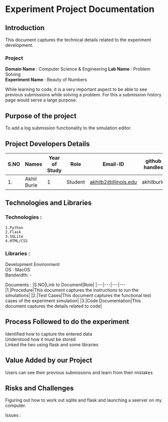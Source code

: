 # __Experiment Project Documentation__  
## __Introduction__  
This  document captures the technical details related to the experiment development.

### __Project__ 
__Domain Name__ : Computer Science & Engineering
__Lab Name__ : Problem Solving  
__Experiment Name__ : Beauty of Numbers

While learning to code, it is a very important aspect to be able to see previous submissions while solving a problem. For this a submission history page would serve a large purpose.


## __Purpose of the project__   
To add a log submission functionality to the simulation editor.

## __Project Developers Details__

| S.NO  | Names  | Year of Study  | Role  | Email-ID  | github handles  |
|---|---|---|---|---|---|
| 1.  | Akhil Burle  | 1  | Student  | akhilb2@illinois.edu  | akhilburle  |

## __Technologies and Libraries__
### Technologies :  
    1.Python  
    2.Flask  
    3.SQLite  
    4.HTML/CSS  
### Libraries : 
    
Development Environment  
OS : MacOS  
Bandwidth: -

Documents :
|S.NO|Link to Document|Role|
|---|---|---|---
|1.|Procedure|This document captures the instructions to run the simulations|
|2.|Test Cases|This document captures the functional test cases of the experiment simulation|
|3.|Code Documentation|This document captures the  details related to code|

## __Process Followed to do the experiment__
Identified how to capture the entered data  
Understood how it must be stored  
Linked the two using flask and some libraries


## __Value Added by our Project__
Users can see their previous submissions and learn from their mistakes

## __Risks and Challenges__
Figuring out how to work out sqlite and flask and launching a seerver on my computer.

Issues :